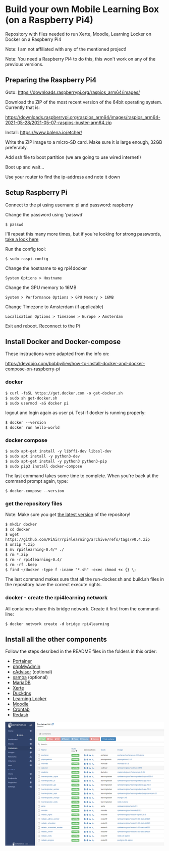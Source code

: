# Build your own Mobile Learning Box (on a Raspberry Pi4)
Repository with files needed to run Xerte, Moodle, Learning Locker on Docker on a Raspberry Pi4

Note: I am not affiliated with any of the mentioned project!

Note: You need a Raspberry Pi4 to do this, this won't work on any of the previous versions.

## Preparing the Raspberry Pi4
Goto: https://downloads.raspberrypi.org/raspios_arm64/images/

Download the ZIP of the most recent version of the 64bit operating system. Currently that is:

https://downloads.raspberrypi.org/raspios_arm64/images/raspios_arm64-2021-05-28/2021-05-07-raspios-buster-arm64.zip

Install: https://www.balena.io/etcher/

Write the ZIP image to a micro-SD card. Make sure it is large enough, 32GB preferably.

Add ssh file to boot partition (we are going to use wired internet!)

Boot up and wait...

Use your router to find the ip-address and note it down

## Setup Raspberry Pi

Connect to the pi using usernam: pi and password: raspberry

Change the password using 'passwd'
```
$ passwd
```
I'll repeat this many more times, but if you're looking for strong passwords, [take a look here](https://passwordsgenerator.net/)

Run the config tool:
```
$ sudo raspi-config
```

Change the hostname to eg rpi4docker
```
System Options > Hostname
```
Change the GPU memory to 16MB	
```
System > Performance Options > GPU Memory > 16MB
```
Change Timezone to Amsterdam (if applicable)
```
Localisation Options > Timezone > Europe > Amsterdam
```

Exit and reboot. Reconnect to the Pi

## Install Docker and Docker-compose

These instructions were adapted from the info on:

https://devdojo.com/bobbyiliev/how-to-install-docker-and-docker-compose-on-raspberry-pi

### docker
```
$ curl -fsSL https://get.docker.com -o get-docker.sh
$ sudo sh get-docker.sh
$ sudo usermod -aG docker pi
```
logout and login again as user pi. Test if docker is running properly:
```
$ docker --version
$ docker run hello-world
```
### docker compose
```
$ sudo apt-get install -y libffi-dev libssl-dev
$ sudo apt install -y python3-dev
$ sudo apt-get install -y python3 python3-pip
$ sudo pip3 install docker-compose
```
The last command takes some time to complete.
When you're back at the command prompt again, type:
```
$ docker-compose --version
```
### get the repository files
Note: Make sure you get [the latest version](https://github.com/PiAir/rpi4learning/releases) of the repository!
```
$ mkdir docker
$ cd docker
$ wget https://github.com/PiAir/rpi4learning/archive/refs/tags/v0.4.zip
$ unzip *.zip
$ mv rpi4learning-0.4/* ./
$ rm *.zip
$ rm -r rpi4learning-0.4/
$ rm -rf .keep
$ find ~/docker -type f -iname "*.sh" -exec chmod +x {} \;
```
The last command makes sure that all the run-docker.sh and build.sh files in the repository have the correct execute rights.

### docker - create the rpi4learning network
All containers share this bridge network. Create it first from the command-line:
```
$ docker network create -d bridge rpi4learning
```
## Install all the other components
Follow the steps desribed in the README files in the folders in this order:

- [Portainer](portainer/README.md)
- [phpMyAdmin](phpmyadmin/README.md)
- [cAdvisor](cadvisor/README.md) (optional)
- [samba](samba/README.md) (optional)
- [MariaDB](mariadb/README.md)
- [Xerte](xerte/README.md)
- [Duckdns](duckdns/README.md)
- [Learning Locker](learninglocker/README.md)
- [Moodle](moodle/README.md)
- [Crontab](crontab/README.md)
- [Redash](redash10/README.md)


![The final result in Portainer](https://raw.githubusercontent.com/PiAir/rpi4learning/main/resources/images/Containerlist_Rpi4.png)

